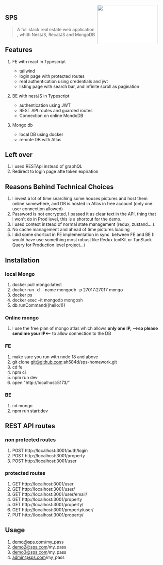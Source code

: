 <img src="pictures/blue-house.avif" align="right" width="200" height="129" style="background-color:white;"/>

## SPS
> A full stack real estate web application , whith NestJS, RecatJS and MongoDB

## Features

1. FE with react in Typescript
    - tailwind
    - login page with protected routes
    - real authentication using credentials and jwt
    - listing page with search bar, and infinite scroll as pagination

2. BE with nestJS in Typescript
   - authentication using JWT
   - REST API routes and guarded routes
   - Connection on online MondoDB
   
3. Mongo db
    - local DB using docker
    - remote DB with Atlas 


## Left over

1. I used RESTApi instead of graphQL
3. Redirect to login page afte token expiration

## Reasons Behind Technical Choices
1. I invest a lot of time searching some houses pictures and host them online somewhere, and DB is hosted in Atlas in free account (only one user connection allowed)
2. Password is not encrypted, I passed it as clear text in the API, thing that I won't do in Prod level, this is a shortcut for the demo.
3. I used context instead of normal state management (redux, zustand....).
4. No cache management and ahead of time pictures loading
5. I did some shortcut in FE implementation in sync. between FE and BE (I would have use something most robust like Redux toolKit or TanStack Query for Production level project...)

## Installation

### local Mongo
1. docker pull mongo:latest
2. docker run -d --name mongodb -p 27017:27017 mongo
3. docker ps
4. docker exec –it mongodb mongosh
5. db.runCommand({hello:1})
   
### Online mongo
1. I use the free plan of mongo atlas which allows **only one IP, -->so please send me your IP<--** to allow connection to the DB
   
### FE
1. make sure you run with node 18 and above
2. git clone git@github.com:ah584d/sps-homework.git
3. cd fe
4. npm ci
5. npm run dev
6. open "http://localhost:5173/"

### BE
1. cd mongo
2. npm run start:dev

## REST API routes
### non protected routes
1. POST http://localhost:3001/auth/login
2. POST http://localhost:3001/property
3. POST http://localhost:3001/user

### protected routes
1. GET http://localhost:3001/user
2. GET http://localhost:3001/user/<id>
3. GET http://localhost:3001/user/email/<email>
4. GET http://localhost:3001/property
5. GET http://localhost:3001/property/<id>
5. GET http://localhost:3001/property/user/<id>
4. PUT http://localhost:3001/property/<id>

## Usage

1. demo@sps.com/my_pass
2. demo2@sps.com/my_pass
3. demo3@sps.com/my_pass
4. admin@sps.com/my_pass



